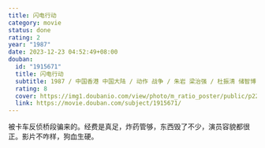 ```yaml
---
title: 闪电行动
category: movie
status: done
rating: 2
year: "1987"
date: 2023-12-23 04:52:49+08:00
douban:
  id: "1915671"
  title: 闪电行动
  subtitle: 1987 / 中国香港 中国大陆 / 动作 战争 / 朱岩 梁治强 / 杜振清 储智博
  rating: 8
  cover: https://img1.doubanio.com/view/photo/m_ratio_poster/public/p2238482030.jpg
  link: https://movie.douban.com/subject/1915671/
---
```


被卡车反侦桥段骗来的。经费是真足，炸药管够，东西毁了不少，演员容貌都很正。影片不咋样，狗血生硬。
